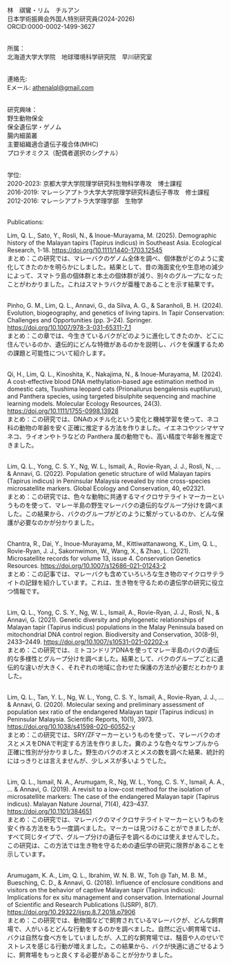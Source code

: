林　祺鸞・リム　チルアン<br>
日本学術振興会外国人特別研究員(2024-2026)<br>
ORCID:0000-0002-1499-3627<br><br>

所属：<br>
北海道大学大学院　地球環境科学研究院　早川研究室<br><br>

連絡先:<br>
Eメール: athenalql@gmail.com<br><br>

研究興味：<br>
野生動物保全<br>
保全遺伝学・ゲノム<br>
腸内細菌叢<br>
主要組織適合遺伝子複合体(MHC)<br>
プロテオミクス（配偶者選択のシグナル）<br><br>

学位:<br>
2020-2023: 京都大学大学院理学研究科生物科学専攻　博士課程<br>
2016-2019: マレーシアプトラ大学大学院理学研究科遺伝子専攻　修士課程<br>
2012-2016: マレーシアプトラ大学理学部　生物学<br><br>

Publications:<br>

Lim, Q. L., Sato, Y., Rosli, N., & Inoue-Murayama, M. (2025). Demographic history of the Malayan tapirs (Tapirus indicus) in Southeast Asia. Ecological Research, 1-18. https://doi.org/10.1111/1440-1703.12545<br>
まとめ：この研究では、マレーバクのゲノム全体を調べ、個体数がどのように変化してきたのかを明らかにしました。結果として、昔の海面変化や生息地の減少によって、スマトラ島の個体群と本土の個体群が減り、別々のグループになったことがわかりました。これはスマトラバクが亜種であることを示す結果です。<br><br>

Pinho, G. M., Lim, Q. L., Annavi, G., da Silva, A. G., & Saranholi, B. H. (2024). Evolution, biogeography, and genetics of living tapirs. In Tapir Conservation: Challenges and Opportunities (pp. 3–24). Springer. https://doi.org/10.1007/978-3-031-65311-7_1<br>
まとめ：この章では、今生きているバクがどのように進化してきたのか、どこに住んでいるのか、遺伝的にどんな特徴があるのかを説明し、バクを保護するための課題と可能性について紹介します。<br><br>

Qi, H., Lim, Q. L., Kinoshita, K., Nakajima, N., & Inoue-Murayama, M. (2024). A cost-effective blood DNA methylation-based age estimation method in domestic cats, Tsushima leopard cats (Prionailurus bengalensis euptilurus), and Panthera species, using targeted bisulphite sequencing and machine learning models. Molecular Ecology Resources, 24(3). https://doi.org/10.1111/1755-0998.13928<br>
まとめ：この研究では、DNAのメチル化という変化と機械学習を使って、ネコ科の動物の年齢を安く正確に推定する方法を作りました。イエネコやツシマヤマネコ、ライオンやトラなどの Panthera 属の動物でも、高い精度で年齢を推定できました。<br><br>

Lim, Q. L., Yong, C. S. Y., Ng, W. L., Ismail, A., Rovie-Ryan, J. J., Rosli, N., ... & Annavi, G. (2022). Population genetic structure of wild Malayan tapirs (Tapirus indicus) in Peninsular Malaysia revealed by nine cross-species microsatellite markers. Global Ecology and Conservation, 40, e02321.<br>
まとめ：この研究では、色々な動物に共通するマイクロサテライトマーカーというものを使って、マレー半島の野生マレーバクの遺伝的なグループ分けを調べました。この結果から、バクのグループがどのように繋がっているのか、どんな保護が必要なのかが分かりました。<br><br>

Chantra, R., Dai, Y., Inoue-Murayama, M., Kittiwattanawong, K., Lim, Q. L., Rovie-Ryan, J. J., Sakornwimon, W., Wang, X., & Zhao, L. (2021). Microsatellite records for volume 13, issue 4. Conservation Genetics Resources. https://doi.org/10.1007/s12686-021-01243-2<br>
まとめ：この記事では、マレーバクも含めていろいろな生き物のマイクロサテライトの記録を紹介しています。これは、生き物を守るための遺伝学の研究に役立つ情報です。<br><br>

Lim, Q. L., Yong, C. S. Y., Ng, W. L., Ismail, A., Rovie-Ryan, J. J., Rosli, N., & Annavi, G. (2021). Genetic diversity and phylogenetic relationships of Malayan tapir (Tapirus indicus) populations in the Malay Peninsula based on mitochondrial DNA control region. Biodiversity and Conservation, 30(8-9), 2433–2449. https://doi.org/10.1007/s10531-021-02202-x<br>
まとめ：この研究では、ミトコンドリアDNAを使ってマレー半島のバクの遺伝的な多様性とグループ分けを調べました。結果として、バクのグループごとに遺伝的な違いが大きく、それぞれの地域に合わせた保護の方法が必要だとわかりました。<br><br>

Lim, Q. L., Tan, Y. L., Ng, W. L., Yong, C. S. Y., Ismail, A., Rovie-Ryan, J. J., ... & Annavi, G. (2020). Molecular sexing and preliminary assessment of population sex ratio of the endangered Malayan tapir (Tapirus indicus) in Peninsular Malaysia. Scientific Reports, 10(1), 3973. https://doi.org/10.1038/s41598-020-60552-y<br>
まとめ：この研究では、SRY/ZFマーカーというものを使って、マレーバクのオスとメスをDNAで判定する方法を作りました。糞のような色々なサンプルから正確に性別が分かりました。野生のバクのオスとメスの数を調べた結果、統計的にはっきりとは言えませんが、少しメスが多いようでした。<br><br>

Lim, Q. L., Ismail, N. A., Arumugam, R., Ng, W. L., Yong, C. S. Y., Ismail, A. A., ... & Annavi, G. (2019). A revisit to a low-cost method for the isolation of microsatellite markers: The case of the endangered Malayan tapir (Tapirus indicus). Malayan Nature Journal, 71(4), 423–437. https://doi.org/10.1101/384651<br>
まとめ：この研究では、マレーバクのマイクロサテライトマーカーというものを安く作る方法をもう一度調べました。マーカーは見つけることができましたが、すべて同じタイプで、グループ分けの遺伝子を調べるのには使えませんでした。この研究は、この方法では生き物を守るための遺伝学の研究に限界があることを示しています。<br><br>

Arumugam, K. A., Lim, Q. L., Ibrahim, W. N. B. W., Toh @ Tah, M. B. M., Buesching, C. D., & Annavi, G. (2018). Influence of enclosure conditions and visitors on the behavior of captive Malayan tapir (Tapirus indicus): Implications for ex situ management and conservation. International Journal of Scientific and Research Publications (IJSRP), 8(7). https://doi.org/10.29322/ijsrp.8.7.2018.p7906<br>
まとめ：この研究では、動物園などで飼育されているマレーバクが、どんな飼育場で、人がいるとどんな行動をするのかを調べました。自然に近い飼育場では、バクは自然な食べ方をしていましたが、人工的な飼育場では、騒音や人のせいでストレスを感じる行動が増えました。この結果から、バクが快適に過ごせるように、飼育場をもっと良くする必要があることが分かりました。<br><br>
